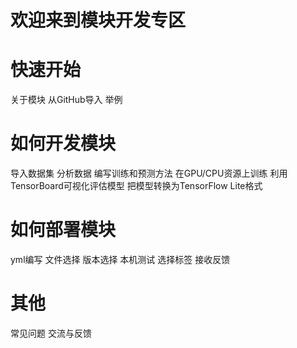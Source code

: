 # 欢迎来到模块开发专区
# 快速开始
关于模块
从GitHub导入
举例
# 如何开发模块
导入数据集
分析数据
编写训练和预测方法
在GPU/CPU资源上训练
利用TensorBoard可视化评估模型
把模型转换为TensorFlow Lite格式
# 如何部署模块
yml编写
文件选择
版本选择
本机测试
选择标签
接收反馈
# 其他
常见问题
交流与反馈

